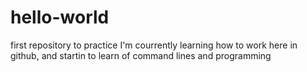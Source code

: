 # hello-world
first repository to practice
I'm courrently learning how to work here in github, and startin to learn of command lines and programming

